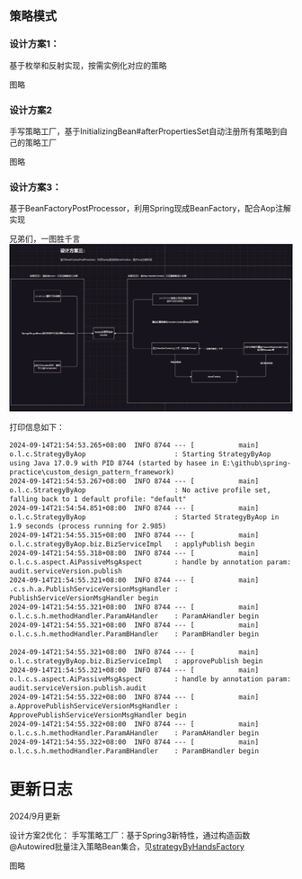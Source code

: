 ## 策略模式
### 设计方案1：
基于枚举和反射实现，按需实例化对应的策略

图略
### 设计方案2
手写策略工厂，基于InitializingBean#afterPropertiesSet自动注册所有策略到自己的策略工厂

图略
### 设计方案3：
基于BeanFactoryPostProcessor，利用Spring现成BeanFactory，配合Aop注解实现

兄弟们，一图胜千言
![img.png](../pic/img.png)

打印信息如下：
```shell
2024-09-14T21:54:53.265+08:00  INFO 8744 --- [           main] o.l.c.StrategyByAop                      : Starting StrategyByAop using Java 17.0.9 with PID 8744 (started by hasee in E:\github\spring-practice\custom_design_pattern_framework)
2024-09-14T21:54:53.267+08:00  INFO 8744 --- [           main] o.l.c.StrategyByAop                      : No active profile set, falling back to 1 default profile: "default"
2024-09-14T21:54:54.851+08:00  INFO 8744 --- [           main] o.l.c.StrategyByAop                      : Started StrategyByAop in 1.9 seconds (process running for 2.985)
2024-09-14T21:54:55.315+08:00  INFO 8744 --- [           main] o.l.c.strategyByAop.biz.BizServiceImpl   : applyPublish begin
2024-09-14T21:54:55.318+08:00  INFO 8744 --- [           main] o.l.c.s.aspect.AiPassiveMsgAspect        : handle by annotation param: audit.serviceVersion.publish
2024-09-14T21:54:55.321+08:00  INFO 8744 --- [           main] .c.s.h.a.PublishServiceVersionMsgHandler : PublishServiceVersionMsgHandler begin
2024-09-14T21:54:55.321+08:00  INFO 8744 --- [           main] o.l.c.s.h.methodHandler.ParamAHandler    : ParamAHandler begin
2024-09-14T21:54:55.321+08:00  INFO 8744 --- [           main] o.l.c.s.h.methodHandler.ParamBHandler    : ParamBHandler begin

2024-09-14T21:54:55.321+08:00  INFO 8744 --- [           main] o.l.c.strategyByAop.biz.BizServiceImpl   : approvePublish begin
2024-09-14T21:54:55.321+08:00  INFO 8744 --- [           main] o.l.c.s.aspect.AiPassiveMsgAspect        : handle by annotation param: audit.serviceVersion.publish.audit
2024-09-14T21:54:55.322+08:00  INFO 8744 --- [           main] a.ApprovePublishServiceVersionMsgHandler : ApprovePublishServiceVersionMsgHandler begin
2024-09-14T21:54:55.322+08:00  INFO 8744 --- [           main] o.l.c.s.h.methodHandler.ParamAHandler    : ParamAHandler begin
2024-09-14T21:54:55.322+08:00  INFO 8744 --- [           main] o.l.c.s.h.methodHandler.ParamBHandler    : ParamBHandler begin
```

# 更新日志
2024/9月更新

设计方案2优化： 手写策略工厂：基于Spring3新特性，通过构造函数@Autowired批量注入策略Bean集合，见[strategyByHandsFactory](custom_design_pattern_framework%2Fsrc%2Fmain%2Fjava%2Forg%2Flyflexi%2Fcustom_design_pattern_framework%2FstrategyByHandsFactory)

图略
